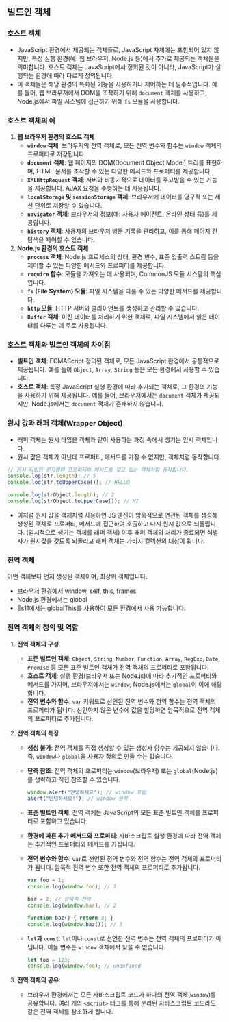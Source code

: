 ## 빌드인 객체

### 호스트 객체

- JavaScript 환경에서 제공되는 객체들로, JavaScript 자체에는 포함되어 있지 않지만, 특정 실행 환경(예: 웹 브라우저, Node.js 등)에서 추가로 제공되는 객체들을 의미합니다. 호스트 객체는 JavaScript에서 정의된 것이 아니라, JavaScript가 실행되는 환경에 따라 다르게 정의됩니다.
- 이 객체들은 해당 환경의 특화된 기능을 사용하거나 제어하는 데 필수적입니다. 예를 들어, 웹 브라우저에서 DOM을 조작하기 위해 `document` 객체를 사용하고, Node.js에서 파일 시스템에 접근하기 위해 `fs` 모듈을 사용합니다.

### 호스트 객체의 예

1. **웹 브라우저 환경의 호스트 객체**
    - **`window` 객체**: 브라우저의 전역 객체로, 모든 전역 변수와 함수는  `window` 객체의 프로퍼티로 저장됩니다.
    - **`document` 객체**: 웹 페이지의 DOM(Document Object Model) 트리를 표현하며, HTML 문서를 조작할 수 있는 다양한 메서드와 프로퍼티를 제공합니다.
    - **`XMLHttpRequest` 객체**: 서버와 비동기적으로 데이터를 주고받을 수 있는 기능을 제공합니다. AJAX 요청을 수행하는 데 사용됩니다.
    - **`localStorage` 및 `sessionStorage` 객체**: 브라우저에 데이터를 영구적 또는 세션 단위로 저장할 수 있습니다.
    - **`navigator` 객체**: 브라우저의 정보(예: 사용자 에이전트, 온라인 상태 등)를 제공합니다.
    - **`history` 객체**: 사용자의 브라우저 방문 기록을 관리하고, 이를 통해 페이지 간 탐색을 제어할 수 있습니다.
2. **Node.js 환경의 호스트 객체**
    - **`process` 객체**: Node.js 프로세스의 상태, 환경 변수, 표준 입출력 스트림 등을 제어할 수 있는 다양한 메서드와 프로퍼티를 제공합니다.
    - **`require` 함수**: 모듈을 가져오는 데 사용되며, CommonJS 모듈 시스템의 핵심입니다.
    - **`fs` (File System) 모듈**: 파일 시스템을 다룰 수 있는 다양한 메서드를 제공합니다.
    - **`http` 모듈**: HTTP 서버와 클라이언트를 생성하고 관리할 수 있습니다.
    - **`Buffer` 객체**: 이진 데이터를 처리하기 위한 객체로, 파일 시스템에서 읽은 데이터를 다루는 데 주로 사용됩니다.

### 호스트 객체와 빌트인 객체의 차이점

- **빌트인 객체**: ECMAScript 정의된 객체로, 모든 JavaScript 환경에서 공통적으로 제공됩니다. 예를 들어 `Object`, `Array`, `String` 등은 모든 환경에서 사용할 수 있습니다.
- **호스트 객체**: 특정 JavaScript 실행 환경에 따라 추가되는 객체로, 그 환경의 기능을 사용하기 위해 제공됩니다. 예를 들어, 브라우저에서는 `document` 객체가 제공되지만, Node.js에서는 `document` 객체가 존재하지 않습니다.

### 원시 값과 래퍼 객체(Wrapper Object)

- 래퍼 객체는 원시 타입을 객체과 같이 사용하는 과정 속에서 생기는 임시 객체입니다.
- 원시 값은 객체가 아닌데 프로퍼티, 메서드를 가질 수 없지만, 객체처럼 동작합니다.

```jsx
// 원시 타입인 문자열이 프로퍼티와 메서드를 갖고 있는 객체처럼 동작합니다.
console.log(str.length); // 5
console.log(str.toUpperCase()); // HELLO

console.log(strObject.length); // 2
console.log(strObject.toUpperCase()); // HI
```

- 이처럼  원시 값을 객체처럼 사용하면 JS 엔진이 암묵적으로 연관된 객체를 생성해 생성된 객체로 프로퍼티, 메서드에 접근하여 호출하고 다시 원시 값으로 되돌립니다. (임시적으로 생기는 객체를 래퍼 객체) 이후 래퍼 객체의 처리가 종료되면 식별자가 원시값을 갖도록 되돌리고 래퍼 객체는 가비지 컬렉션의 대상이 됩니다.

### 전역 객체

어떤 객체보다 먼저 생성된 객체이며, 최상위 객체입니다.

- 브라우저 환경에서 window, self, this, frames
- Node.js 환경에서는 global
- Es11에서는 globalThis를 사용하여 모든 환경에서 사용 가능합니다.

### 전역 객체의 정의 및 역할

1. **전역 객체의 구성**
    - **표준 빌트인 객체**: `Object`, `String`, `Number`, `Function`, `Array`, `RegExp`, `Date`, `Promise` 등 모든 표준 빌트인 객체가 전역 객체의 프로퍼티로 포함됩니다.
    - **호스트 객체**: 실행 환경(브라우저 또는 Node.js)에 따라 추가적인 프로퍼티와 메서드를 가지며, 브라우저에서는 `window`, Node.js에서는 `global`이 이에 해당합니다.
    - **전역 변수와 함수**: `var` 키워드로 선언된 전역 변수와 전역 함수는 전역 객체의 프로퍼티가 됩니다. 선언하지 않은 변수에 값을 할당하면 암묵적으로 전역 객체의 프로퍼티로 추가됩니다.
2. **전역 객체의 특징**
    - **생성 불가**: 전역 객체를 직접 생성할 수 있는 생성자 함수는 제공되지 않습니다. 즉, `window`나 `global`을 사용자 정의로 만들 수는 없습니다.
    - **단축 참조**: 전역 객체의 프로퍼티는 `window`(브라우저) 또는 `global`(Node.js)를 생략하고 직접 참조할 수 있습니다.
        
        ```jsx
        window.alert("안녕하세요"); // window 포함
        alert("안녕하세요!"); // window 생략
        ```
        
    - **표준 빌트인 객체**: 전역 객체는 JavaScript의 모든 표준 빌트인 객체를 프로퍼티로 포함하고 있습니다.
    - **환경에 따른 추가 메서드와 프로퍼티**: 자바스크립트 실행 환경에 따라 전역 객체는 추가적인 프로퍼티와 메서드를 가집니다.
    - **전역 변수와 함수**: `var`로 선언된 전역 변수와 전역 함수는 전역 객체의 프로퍼티가 됩니다. 암묵적 전역 변수 또한 전역 객체의 프로퍼티로 추가됩니다.
        
        ```jsx
        var foo = 1;
        console.log(window.foo); // 1
        
        bar = 2; // 암묵적 전역
        console.log(window.bar); // 2
        
        function baz() { return 3; }
        console.log(window.baz()); // 3
        ```
        
    - **`let`과 `const`**: `let`이나 `const`로 선언한 전역 변수는 전역 객체의 프로퍼티가 아닙니다. 이들 변수는 `window` 객체에서 찾을 수 없습니다.
        
        ```jsx
        let foo = 123;
        console.log(window.foo); // undefined
        ```
        
3. **전역 객체의 공유**:
    - 브라우저 환경에서는 모든 자바스크립트 코드가 하나의 전역 객체(`window`)를 공유합니다. 여러 개의 `<script>` 태그를 통해 분리된 자바스크립트 코드라도 같은 전역 객체를 참조하게 됩니다.
